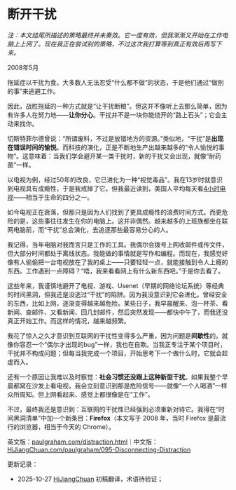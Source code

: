
# 断开干扰

*注：本文结尾所描述的策略最终并未奏效。它一度有效，但我渐渐又开始在工作电脑上上网了。现在我正在尝试别的策略，不过这次我打算等到真正有效后再写下来。*

2008年5月

拖延症以干扰为食。大多数人无法忍受“什么都不做”的状态，于是他们通过“做别的事”来逃避工作。

因此，战胜拖延的一种方式就是“让干扰断粮”。但这并不像听上去那么简单，因为有许多人在努力地——**让你分心**。干扰并不是一块你能绕开的“路上石头”；它会主动来找你。

切斯特菲尔德曾说：“所谓废料，不过是放错地方的资源。”类似地，“干扰”是**出现在错误时间的愉悦**。而科技的演化，正是不断地生产出越来越多的“令人愉悦的事物”。这意味着：当我们学会避开某一类干扰时，新的干扰又会出现，就像“耐药菌”一样。

以电视为例，经过50年的改良，它已进化为一种“视觉毒品”。我在13岁时就意识到电视具有成瘾性，于是我戒掉了它。但我最近读到，美国人平均每天看[4小时电视](http://www.forbes.com/forbes/2003/0929/076.html)——相当于生命的四分之一。

如今电视正在衰落，但那只是因为人们找到了更具成瘾性的浪费时间方式。而更危险的是，这些事往往发生在你的电脑上。这并非偶然。越来越多的上班族都坐在联网电脑前，而“干扰”总会演化，去追逐那些最容易分心的人。

我记得，当年电脑对我而言只是工作的工具。我偶尔会拨号上网收邮件或传文件，但大部分时间都处于离线状态。我能做的事情就是写作和编程。而现在，我感觉好像有人偷偷把一台电视放在了我的桌上——只要轻轻一点，就能接触到令人上瘾的东西。工作遇到一点障碍？“唔，我来看看网上有什么新东西吧。”于是你去看了。

这些年来，我谨慎地避开了电视、游戏、Usenet（早期的网络论坛系统）等经典的时间黑洞，但我还是没逃过“干扰”的陷阱。因为我没意识到它会进化。曾经安全的东西，比如上网，逐渐变得越来越危险。某些日子，我早晨醒来、泡一杯茶、看新闻、查邮件、又看新闻、回几封邮件，然后突然发现——都快中午了，而我还没真正开始工作。而这样的情况，越来越频繁。

我花了惊人之久才意识到互联网的干扰性变得多么严重，因为问题是**间歇性**的。就像你容忍一个“偶尔才出现的bug”一样，我也在自欺。当我正专注于某个项目时，干扰并不构成问题；但每当我完成一个项目，开始思考下一个做什么时，它就会趁虚而入。

还有一个原因让我难以及时察觉：**社会习惯还没跟上这种新型干扰**。如果我整个早晨都窝在沙发上看电视，我会立刻意识到那是危险信号——就像“一个人喝酒”一样众所周知。但上网看起来、感觉上都很像是在“工作”。

不过，最终我还是意识到：互联网的干扰性已经强到必须重新对待它。我得在“时间黑洞清单”中加一个新条目：**Firefox**（本文写于 2008 年，当时 Firefox 是最流行的浏览器，相当于今天的 Chrome）。


英文版：[paulgraham.com/distraction.html](https://paulgraham.com/distraction.html)｜中文版：[HiJiangChuan.com/paulgraham/095-Disconnecting-Distraction](https://hijiangchuan.com/paulgraham/095-Disconnecting-Distraction)

更新记录：
- 2025-10-27 [HiJiangChuan](https://hijiangchuan.com) 初稿翻译，术语待验证；
